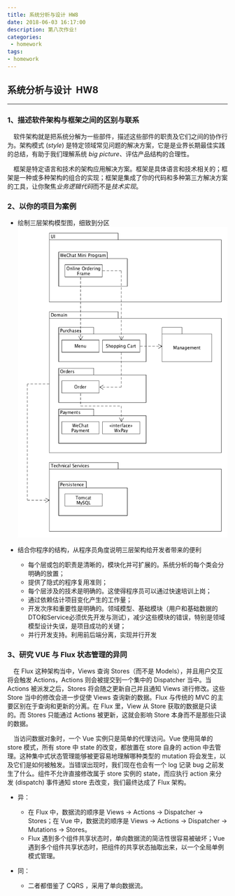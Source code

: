 ```yaml
---
title: 系统分析与设计 HW8
date: 2018-06-03 16:17:00
description: 第八次作业!
categories:
 - homework
tags: 
- homework
---
```


[package_diagram]: https://raw.githubusercontent.com/Eros-L/Eros-L.github.io/master/_posts/image/package_diagram.png

## 系统分析与设计 &nbsp;HW8

----------

### 1、描述软件架构与框架之间的区别与联系

&emsp;软件架构就是把系统分解为一些部件，描述这些部件的职责及它们之间的协作行为。架构模式 (*style*) 是特定领域常见问题的解决方案，它是是业界长期最佳实践的总结，有助于我们理解系统 *big picture*、评估产品结构的合理性。 <br />

&emsp;框架是特定语言和技术的架构应用解决方案。框架是具体语言和技术相关的；框架是一种或多种架构的组合的实现；框架是集成了你的代码和多种第三方解决方案的工具，让你聚焦*业务逻辑代码*而不是*技术实现*。 <br />

### 2、以你的项目为案例

* 绘制三层架构模型图，细致到分区
![img][package_diagram] <br />

* 结合你程序的结构，从程序员角度说明三层架构给开发者带来的便利
	* 每个层或包的职责是清晰的，模块化并可扩展的。系统分析的每个类会分明确的放置；
	* 提供了隐式的程序复用准则；
	* 每个层涉及的技术是明确的。这使得程序员可以通过快速培训上岗；
	* 通过依赖估计项目变化产生的工作量；
	* 开发次序和重要性是明确的。领域模型、基础模块（用户和基础数据的DTO和Service必须优先开发与测试），减少这些模块的错误，特别是领域模型设计失误，是项目成功的关键；
	* 并行开发支持。利用前后端分离，实现并行开发 <br />

### 3、研究 VUE 与 Flux 状态管理的异同

&emsp;在 Flux 这种架构当中，Views 查询 Stores（而不是 Models），并且用户交互将会触发 Actions，Actions 则会被提交到一个集中的 Dispatcher 当中。当 Actions 被派发之后，Stores 将会随之更新自己并且通知 Views 进行修改。这些 Store 当中的修改会进一步促使 Views 查询新的数据。Flux 与传统的 MVC 的主要区别在于查询和更新的分离。在 Flux 里，View 从 Store 获取的数据是只读的。而 Stores 只能通过 Actions 被更新，这就会影响 Store 本身而不是那些只读的数据。 <br />

&emsp;当访问数据对象时，一个 Vue 实例只是简单的代理访问。Vue 使用简单的 store 模式，所有 store 中 state 的改变，都放置在 store 自身的 action 中去管理。这种集中式状态管理能够被更容易地理解哪种类型的 mutation 将会发生，以及它们是如何被触发。当错误出现时，我们现在也会有一个 log 记录 bug 之前发生了什么。组件不允许直接修改属于 store 实例的 state，而应执行 action 来分发 (dispatch) 事件通知 store 去改变，我们最终达成了 Flux 架构。 <br />

* 异：
	* 在 Flux 中，数据流的顺序是 Views -> Actions -> Dispatcher -> Stores；在 Vue 中，数据流的顺序是 Views -> Actions -> Dispatcher -> Mutations -> Stores。
	* Flux 遇到多个组件共享状态时，单向数据流的简洁性很容易被破坏；Vue 遇到多个组件共享状态时，把组件的共享状态抽取出来，以一个全局单例模式管理。 <br />

* 同：
	* 二者都借鉴了 CQRS ，采用了单向数据流。 <br />
